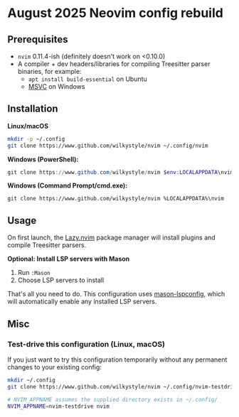 # August 2025 Neovim config rebuild

## Prerequisites
- `nvim` 0.11.4-ish (definitely doesn't work on <0.10.0)
- A compiler + dev headers/libraries for compiling Treesitter parser binaries, for example:
    - `apt install build-essential` on Ubuntu
    - [MSVC](https://learn.microsoft.com/en-us/cpp/build/building-on-the-command-line) on Windows


## Installation
**Linux/macOS**
```bash
mkdir -p ~/.config
git clone https://www.github.com/wilkystyle/nvim ~/.config/nvim
```

**Windows (PowerShell):**
```powershell
git clone https://www.github.com/wilkystyle/nvim $env:LOCALAPPDATA\nvim
```

**Windows (Command Prompt/cmd.exe):**
```
git clone https://www.github.com/wilkystyle/nvim %LOCALAPPDATA%\nvim
```


## Usage
On first launch, the [Lazy.nvim](https://github.com/folke/lazy.nvim) package manager will install plugins and compile Treesitter parsers.

**Optional: Install LSP servers with Mason**
1. Run `:Mason`
2. Choose LSP servers to install

That's all you need to do. This configuration uses [mason-lspconfig](https://github.com/mason-org/mason-lspconfig.nvim), which will automatically enable any installed LSP servers.


## Misc

### Test-drive this configuration (Linux, macOS)
If you just want to try this configuration temporarily without any permanent changes to your existing config:

```bash
mkdir ~/.config
git clone https://www.github.com/wilkystyle/nvim ~/.config/nvim-testdrive

# NVIM_APPNAME assumes the supplied directory exists in ~/.config/
NVIM_APPNAME=nvim-testdrive nvim
```
